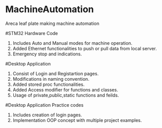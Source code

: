 # MachineAutomation
Areca leaf plate making machine automation

#STM32 Hardware Code
1. Includes Auto and Manual modes for machine operation.
2. Added Ethernet functionalities to push or pull data from local server.
3. Emergency stop and indications.

#Desktop Application
1. Consist of Login and Registartion pages.
2. Modifications in naming convention.
3. Added stored proc functionalities.
4. Added Access modifier for functions and classes.
5. Usage of private,public,static functions and feilds.

#Desktop Application Practice codes
1. Includes creation of login pages.
2. Implementation OOP concept with multiple project examples.

